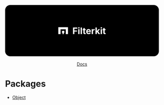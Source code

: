 <img src="https://github.com/muijf/filterkit/blob/main/.github/banner.png?raw=true">

<p align="center">
  <a href="https://docs.muijf.com/filterkit">Docs</a>
</p>

# Packages

- [Object](./packages/object/README.md)
